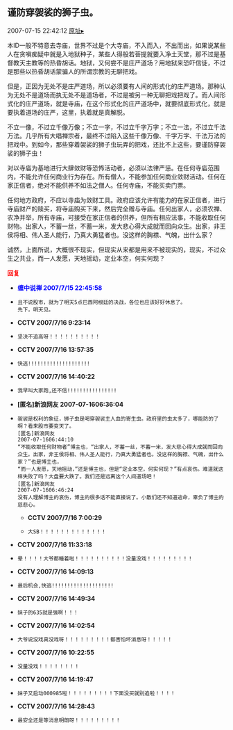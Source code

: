 ## 谨防穿袈裟的狮子虫。
2007-07-15 22:42:12
[原址▸](http://www.fxgan.com/chan_time/2007_07_12/627.htm)



 本ID一般不特意去寺庙，世界不过是个大寺庙，不入而入，不出而出，如果说某些人在贪嗔痴疑中就是入地狱种子，某些人得般若菩提就要入净土天堂，那不过是基督教天主教等的热昏胡话。地狱，又何尝不是庄严道场？用地狱来恐吓信徒，不过是那些以热昏胡话蒙骗人的所谓宗教的无聊把戏。


 


 但是，正因为无处不是庄严道场，所以必须要有人间的形式化的庄严道场。那种认为无处不是道场而执无处不是道场者，不过是被另一种无聊把戏把戏了。而人间形式化的庄严道场，就是寺庙，在这个形式化的庄严道场中，就要彻底形式化，就是要执着道场的庄严，这里，执着就是真解脱。


 


 不立一像，不过立千像万像；不立一字，不过立千字万字；不立一法，不过立千法万法。几乎所有大唱禅宗者，最终不过陷入这些千像万像、千字万字、千法万法的把戏中。到如今，那些穿着袈裟的狮子虫玩弄的把戏，还比不上这些，要谨防穿袈裟的狮子虫！


 


 对以寺庙为基地进行大肆敛财等恐怖活动者，必须以法律严惩。在任何寺庙范围内，不能允许任何商业行为存在。所有僧人，不能参加任何商业敛财活动。任何在家正信者，绝对不能供养不如法之僧人。任何寺庙，不能买卖门票。


 


 任何地方政府，不应以寺庙为敛财工具。政府应该允许有能力的在家正信者，进行寺庙财产的赎买，将寺庙购买下来，然后完全赠与寺庙。任何出家人，必须农禅、农净并举，所有寺庙，可接受在家正信者的供养，但所有相应法事，不能收取任何财物。出家人，不蓄一丝，不蓄一米，发大悲心得大成就而回向众生。出家，非王侯将相、伟人圣人能行，乃真大勇猛者也。没这样的胸襟、气魄，出什么家？


 


 诚然，上面所说，大概很不现实，但现实从来都是用来不被现实的，现实，不过众生之共业，而一人发愿，天地摇动，定业本空，何实何现？





<font color='red'>**回复**</font>


- <font color='blue'>**缠中说禅 2007/7/15 22:45:58**</font>
- ```
  且不说股市，就为了明天5点巴西阿根廷的决战，各位也应该好好休息了。
  先下，明天见。
  ```
- **CCTV 2007/7/16 9:23:14**
- ```
  坚决不追高呀！！！！！！！！！！
  ```
- **CCTV 2007/7/16 13:57:35**
- ```
  快逃!!!!!!!!!!!!!!!!!!!!
  ```
- **CCTV 2007/7/16 14:40:22**
- ```
  我早叫大家跑,还不信!!!!!!!!!!!!!!!!
  ```
- **[匿名]新浪网友 2007-07-1606:36:04**
- ```
  袈裟是权利的象征，狮子虫是喝穿袈裟主人血的寄生虫。政府里的虫太多了，哪能防的了啊？看来股市要变天了。
  [匿名]新浪网友
  2007-07-1606:44:10
  “不能收取任何财物者”博主也，“出家人，不蓄一丝，不蓄一米，发大悲心得大成就而回向众生。出家，非王侯将相、伟人圣人能行，乃真大勇猛者也。没这样的胸襟、气魄，出什么家？”也是博主也，
  “而一人发愿，天地摇动，”还是博主也，但是“定业本空，何实何现？”有点哀伤。难道就这样失败了吗？大盘要大跌了。我们还是远离这个人间道场吧！
  [匿名]新浪网友
  2007-07-1606:46:24
  没有人理解博主的哀伤，博主的很多话不能直接说了。小散们还不知道逃命，辜负了博主的慈悲心。
  ```
   - **CCTV 2007/7/16 7:00:29**
   - ```
     大SB！！！！！！！！！！！！！
     ```
- **CCTV 2007/7/16 11:33:18**
- ```
  晕！！！！大爷都睡着啦！！！！！！！！！！没量没戏！！！！！！！！！
  ```
- **CCTV 2007/7/16 14:09:13**
- ```
  最后机会,快逃!!!!!!!!!!!!!!!!!!!!
  ```
- **CCTV 2007/7/16 14:49:34**
- ```
  妹子的635就是强啊！！！
  ```
- **CCTV 2007/7/16 14:02:54**
- ```
  大爷说没戏真没戏呀！！！！！！！！！都害怕坏消息呀！！！！！
  ```
- **CCTV 2007/7/16 10:22:55**
- ```
  没量没戏！！！！！！！！
  ```
- **CCTV 2007/7/16 14:19:47**
- ```
  妹子又启动000985啦！！！！！！！！！下面没买就别追啦！！！！
  ```
- **CCTV 2007/7/16 14:28:43**
- ```
  最安全还是等消息明朗呀！！！！！！！！！
  ```

